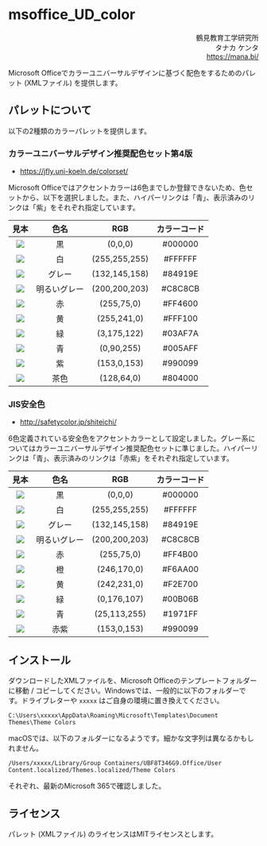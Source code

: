 # msoffice_UD_color

<div align="right">
鶴見教育工学研究所<br />
タナカ ケンタ<br />
<a href="https://mana.bi/">https://mana.bi/</a>
</div>

Microsoft Officeでカラーユニバーサルデザインに基づく配色をするためのパレット (XMLファイル) を提供します。


## パレットについて

以下の2種類のカラーパレットを提供します。


### カラーユニバーサルデザイン推奨配色セット第4版

* https://jfly.uni-koeln.de/colorset/

Microsoft Officeではアクセントカラーは6色までしか登録できないため、色セットから、以下を選択しました。また、ハイパーリンクは「青」、表示済みのリンクは「紫」をそれぞれ指定しています。

<table>
<thead>
<tr>
<th align="center">見本</th>
<th align="center">色名</th>
<th align="center">RGB</th>
<th align="center">カラーコード</th>
</tr>
</thead>
<tbody>
<tr>
<td align="center"><img src="https://placehold.co/20x20/000000/000000.png"></td>
<td align="center">黒</td>
<td align="center">(0,0,0)</td>
<td align="center">#000000</td>
</tr>
<tr>
<td align="center"><img src="https://placehold.co/20x20/FFFFFF/FFFFFF.png"></td>
<td align="center">白</td>
<td align="center">(255,255,255)</td>
<td align="center">#FFFFFF</td>
</tr>
<tr>
<td align="center"><img src="https://placehold.co/20x20/84919E/84919E.png"></td>
<td align="center">グレー</td>
<td align="center">(132,145,158)</td>
<td align="center">#84919E</td>
</tr>
<tr>
<td align="center"><img src="https://placehold.co/20x20/C8C8CB/C8C8CB.png"></td>
<td align="center">明るいグレー</td>
<td align="center">(200,200,203)</td>
<td align="center">#C8C8CB</td>
</tr>
<tr>
<td align="center"><img src="https://placehold.co/20x20/FF4600/FF4600.png"></td>
<td align="center">赤</td>
<td align="center">(255,75,0)</td>
<td align="center">#FF4600</td>
</tr>
<tr>
<td align="center"><img src="https://placehold.co/20x20/FFF100/FFF100.png"></td>
<td align="center">黄</td>
<td align="center">(255,241,0)</td>
<td align="center">#FFF100</td>
</tr>
<tr>
<td align="center"><img src="https://placehold.co/20x20/03AF7A/03AF7A.png"></td>
<td align="center">緑</td>
<td align="center">(3,175,122)</td>
<td align="center">#03AF7A</td>
</tr>
<tr>
<td align="center"><img src="https://placehold.co/20x20/005AFF/005AFF.png"></td>
<td align="center">青</td>
<td align="center">(0,90,255)</td>
<td align="center">#005AFF</td>
</tr>
<tr>
<td align="center"><img src="https://placehold.co/20x20/990099/990099.png"></td>
<td align="center">紫</td>
<td align="center">(153,0,153)</td>
<td align="center">#990099</td>
</tr>
<tr>
<td align="center"><img src="https://placehold.co/20x20/804000/804000.png"></td>
<td align="center">茶色</td>
<td align="center">(128,64,0)</td>
<td align="center">#804000</td>
</tr>
</tbody>
</table>


### JIS安全色

* http://safetycolor.jp/shiteichi/

6色定義されている安全色をアクセントカラーとして設定しました。グレー系についてはカラーユニバーサルデザイン推奨配色セットに準じました。ハイパーリンクは「青」、表示済みのリンクは「赤紫」をそれぞれ指定しています。

<table>
<thead>
<tr>
<th align="center">見本</th>
<th align="center">色名</th>
<th align="center">RGB</th>
<th align="center">カラーコード</th>
</tr>
</thead>
<tbody>
<tr>
<td align="center"><img src="https://placehold.co/20x20/000000/000000.png"></td>
<td align="center">黒</td>
<td align="center">(0,0,0)</td>
<td align="center">#000000</td>
</tr>
<tr>
<td align="center"><img src="https://placehold.co/20x20/FFFFFF/FFFFFF.png"></td>
<td align="center">白</td>
<td align="center">(255,255,255)</td>
<td align="center">#FFFFFF</td>
</tr>
<tr>
<td align="center"><img src="https://placehold.co/20x20/84919E/84919E.png"></td>
<td align="center">グレー</td>
<td align="center">(132,145,158)</td>
<td align="center">#84919E</td>
</tr>
<tr>
<td align="center"><img src="https://placehold.co/20x20/C8C8CB/C8C8CB.png"></td>
<td align="center">明るいグレー</td>
<td align="center">(200,200,203)</td>
<td align="center">#C8C8CB</td>
</tr>
<tr>
<td align="center"><img src="https://placehold.co/20x20/FF4B00/FF4B00.png"></td>
<td align="center">赤</td>
<td align="center">(255,75,0)</td>
<td align="center">#FF4B00</td>
</tr>
<tr>
<td align="center"><img src="https://placehold.co/20x20/F6AA00/F6AA00.png"></td>
<td align="center">橙</td>
<td align="center">(246,170,0)</td>
<td align="center">#F6AA00</td>
</tr>
<tr>
<td align="center"><img src="https://placehold.co/20x20/F2E700/F2E700.png"></td>
<td align="center">黄</td>
<td align="center">(242,231,0)</td>
<td align="center">#F2E700</td>
</tr>
<tr>
<td align="center"><img src="https://placehold.co/20x20/00B06B/00B06B.png"></td>
<td align="center">緑</td>
<td align="center">(0,176,107)</td>
<td align="center">#00B06B</td>
</tr>
<tr>
<td align="center"><img src="https://placehold.co/20x20/1971FF/1971FF.png"></td>
<td align="center">青</td>
<td align="center">(25,113,255)</td>
<td align="center">#1971FF</td>
</tr>
<tr>
<td align="center"><img src="https://placehold.co/20x20/990099/990099.png"></td>
<td align="center">赤紫</td>
<td align="center">(153,0,153)</td>
<td align="center">#990099</td>
</tr>
</tbody>
</table>


## インストール

ダウンロードしたXMLファイルを、Microsoft Officeのテンプレートフォルダーに移動 / コピーしてください。Windowsでは、一般的に以下のフォルダーです。ドライブレターや `xxxxx` はご自身の環境に置き換えてください。

```
C:\Users\xxxxx\AppData\Roaming\Microsoft\Templates\Document Themes\Theme Colors
```

macOSでは、以下のフォルダーになるようです。細かな文字列は異なるかもしれません。

```
/Users/xxxxx/Library/Group Containers/UBF8T346G9.Office/User Content.localized/Themes.localized/Theme Colors
```

それぞれ、最新のMicrosoft 365で確認しました。


## ライセンス

パレット (XMLファイル) のライセンスはMITライセンスとします。
